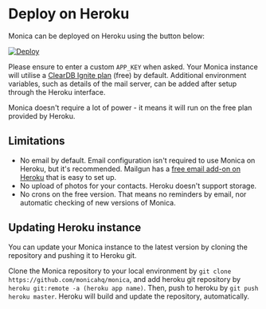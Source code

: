 # Deploy on Heroku

Monica can be deployed on Heroku using the button below:

[![Deploy](https://www.herokucdn.com/deploy/button.svg)](https://heroku.com/deploy?template=https://github.com/monicahq/monica/tree/master)

Please ensure to enter a custom `APP_KEY` when asked. Your Monica instance will utilise a [ClearDB Ignite plan](https://elements.heroku.com/addons/cleardb) (free) by default. Additional environment variables, such as details of the mail server, can be added after setup through the Heroku interface.

Monica doesn't require a lot of power - it means it will run on the free plan provided by Heroku.

## Limitations

* No email by default. Email configuration isn't required to use Monica on Heroku, but it's recommended. Mailgun has a [free email add-on on Heroku](https://elements.heroku.com/addons/mailgun) that is easy to set up.
* No upload of photos for your contacts. Heroku doesn't support storage.
* No crons on the free version. That means no reminders by email, nor automatic checking of new versions of Monica.

## Updating Heroku instance

You can update your Monica instance to the latest version by cloning the repository and pushing it to Heroku git.

Clone the Monica repository to your local environment by `git clone https://github.com/monicahq/monica`, and add heroku git repository by `heroku git:remote -a (heroku app name)`. Then, push to heroku by `git push heroku master`. Heroku will build and update the repository, automatically.
